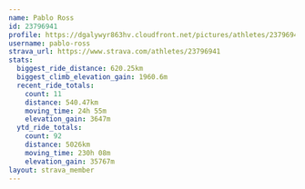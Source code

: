 ```yaml
---
name: Pablo Ross
id: 23796941
profile: https://dgalywyr863hv.cloudfront.net/pictures/athletes/23796941/14615399/1/large.jpg
username: pablo-ross
strava_url: https://www.strava.com/athletes/23796941
stats:
  biggest_ride_distance: 620.25km
  biggest_climb_elevation_gain: 1960.6m
  recent_ride_totals:
    count: 11
    distance: 540.47km
    moving_time: 24h 55m
    elevation_gain: 3647m
  ytd_ride_totals:
    count: 92
    distance: 5026km
    moving_time: 230h 08m
    elevation_gain: 35767m
layout: strava_member
--- 
```

